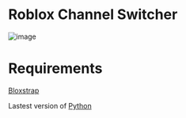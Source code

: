 # Roblox Channel Switcher
![image](https://github.com/aladinjrr/RBXChannelHopper/assets/147218564/0a32885f-d12b-4cbb-9b4d-1a94ba790079)

# Requirements
[Bloxstrap](https://github.com/pizzaboxer/bloxstrap/releases/tag/v2.5.4)

Lastest version of [Python](https://www.python.org/downloads/)

